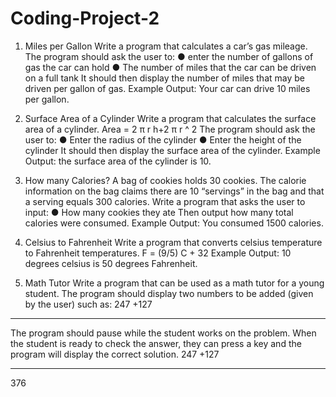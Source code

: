 # Coding-Project-2

1. Miles per Gallon
Write a program that calculates a car’s gas mileage. The program should ask the user
to:
● enter the number of gallons of gas the car can hold
● The number of miles that the car can be driven on a full tank
It should then display the number of miles that may be driven per gallon of gas.
Example Output: Your car can drive 10 miles per gallon.

2. Surface Area of a Cylinder
Write a program that calculates the surface area of a cylinder.
Area = 2 π r h+2 π r ^ 2
The program should ask the user to:
● Enter the radius of the cylinder
● Enter the height of the cylinder
It should then display the surface area of the cylinder.
Example Output: the surface area of the cylinder is 10.

3. How many Calories?
A bag of cookies holds 30 cookies. The calorie information on the bag claims there are
10 “servings” in the bag and that a serving equals 300 calories. Write a program that
asks the user to input:
● How many cookies they ate
Then output how many total calories were consumed.
Example Output: You consumed 1500 calories.

4. Celsius to Fahrenheit
Write a program that converts celsius temperature to Fahrenheit temperatures.
F = (9/5) C + 32
Example Output: 10 degrees celsius is 50 degrees Fahrenheit.

5. Math Tutor
Write a program that can be used as a math tutor for a young student. The program
should display two numbers to be added (given by the user) such as:
247
+127
____
The program should pause while the student works on the problem. When the student is
ready to check the answer, they can press a key and the program will display the
correct solution.
247
+127
____
376
